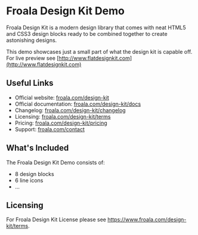 # Froala Design Kit Demo
Froala Design Kit is a modern design library that comes with neat HTML5 and CSS3 design blocks ready to be combined together to create astonishing designs.

This demo showcases just a small part of what the design kit is capable off. For live preview see [http://www.flatdesignkit.com](http://www.flatdesignkit.com)

## Useful Links
* Official website:  [froala.com/design-kit](http://froala.com/design-kit)
* Official documentation:  [froala.com/design-kit/docs](http://froala.com/design-kit/docs)
* Changelog:  [froala.com/design-kit/changelog](http://froala.com/design-kit/changelog)
* Licensing: [froala.com/design-kit/terms](http://froala.com/design-kit/terms)
* Pricing: [froala.com/design-kit/pricing](http://froala.com/design-kit/pricing)
* Support: [froala.com/contact](http://froala.com/contact)

## What's Included
The Froala Design Kit Demo consists of:
* 8 design blocks
* 6 line icons
* ...

## Licensing
For Froala Design Kit License please see https://www.froala.com/design-kit/terms.
